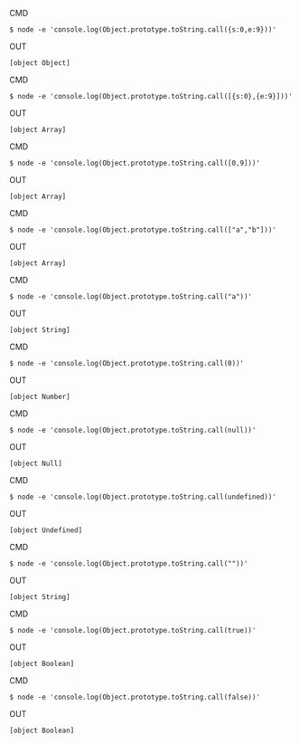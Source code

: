 CMD

```
$ node -e 'console.log(Object.prototype.toString.call({s:0,e:9}))'
```

OUT

```
[object Object]
```

CMD

```
$ node -e 'console.log(Object.prototype.toString.call([{s:0},{e:9}]))'
```

OUT

```
[object Array]
```

CMD

```
$ node -e 'console.log(Object.prototype.toString.call([0,9]))'
```

OUT

```
[object Array]
```

CMD

```
$ node -e 'console.log(Object.prototype.toString.call(["a","b"]))'
```

OUT

```
[object Array]
```

CMD

```
$ node -e 'console.log(Object.prototype.toString.call("a"))'
```

OUT

```
[object String]
```

CMD

```
$ node -e 'console.log(Object.prototype.toString.call(0))'
```

OUT

```
[object Number]
```

CMD

```
$ node -e 'console.log(Object.prototype.toString.call(null))'
```

OUT

```
[object Null]
```

CMD

```
$ node -e 'console.log(Object.prototype.toString.call(undefined))'
```

OUT

```
[object Undefined]
```

CMD

```
$ node -e 'console.log(Object.prototype.toString.call(""))'
```

OUT

```
[object String]
```

CMD

```
$ node -e 'console.log(Object.prototype.toString.call(true))'
```

OUT

```
[object Boolean]
```


CMD
```
$ node -e 'console.log(Object.prototype.toString.call(false))'
```

OUT
```
[object Boolean]
```

